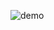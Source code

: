 ![demo](https://user-images.githubusercontent.com/74842863/209287511-d44747ea-18ca-4112-925e-5a8c7901e3fd.gif)
